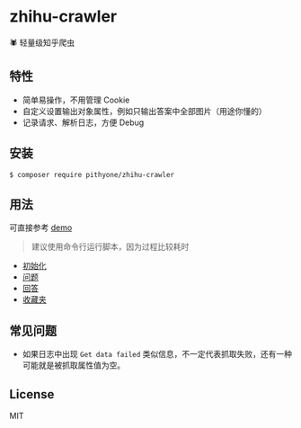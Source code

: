 # zhihu-crawler

🕷 轻量级知乎爬虫

## 特性

- 简单易操作，不用管理 Cookie
- 自定义设置输出对象属性，例如只输出答案中全部图片（用途你懂的）
- 记录请求、解析日志，方便 Debug

## 安装

```shell
$ composer require pithyone/zhihu-crawler
```

## 用法

可直接参考 [demo](examples)

> 建议使用命令行运行脚本，因为过程比较耗时

- [初始化](docs/initialize.md)
- [问题](docs/question.md)
- [回答](docs/answer.md)
- [收藏夹](docs/collection.md)

## 常见问题

- 如果日志中出现 `Get data failed` 类似信息，不一定代表抓取失败，还有一种可能就是被抓取属性值为空。

## License

MIT